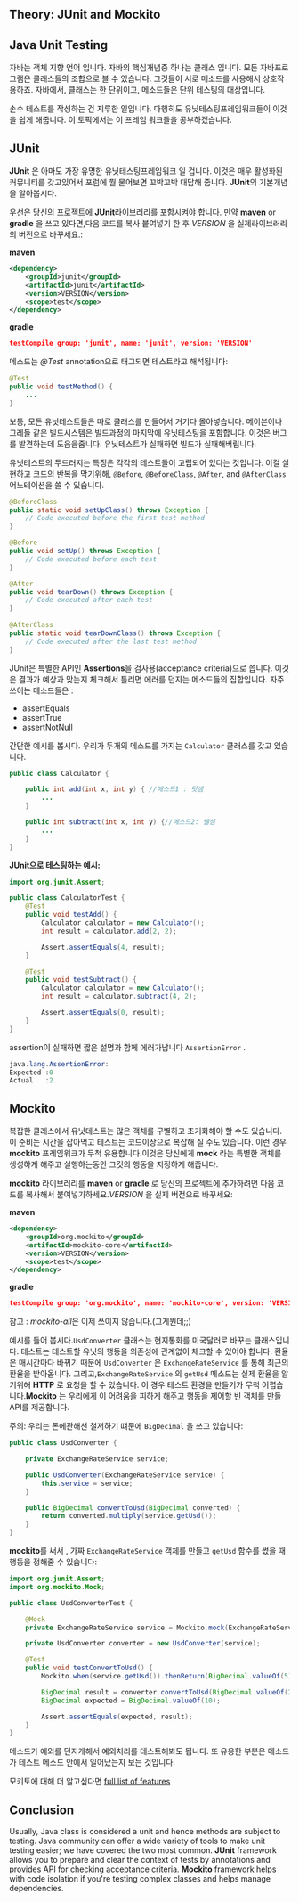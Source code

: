 ## Theory: JUnit and Mockito



## Java Unit Testing

자바는 객체 지향 언어 입니다. 자바의 핵심개념중 하나는 클래스 입니다. 모든 자바프로그램은 클래스들의 조합으로 볼 수 있습니다. 그것들이 서로 메소드를 사용해서 상호작용하죠. 자바에서, 클래스는 한 단위이고, 메소드들은 단위 테스팅의 대상입니다.

손수 테스트를 작성하는 건 지루한 일입니다. 다행히도 유닛테스팅프레임워크들이 이것을 쉽게 해줍니다. 이 토픽에서는 이 프레임 워크들을 공부하겠습니다.

## JUnit

**JUnit** 은 아마도 가장 유명한 유닛테스팅프레임워크 일 겁니다. 이것은 매우 활성화된 커뮤니티를 갖고있어서 포럼에 뭘 물어보면 꼬박꼬박 대답해 줍니다. **JUnit**의 기본개념을 알아봅시다.

우선은 당신의 프로젝트에 **JUnit**라이브러리를 포함시켜야 합니다. 만약 **maven** or **gradle** 을 쓰고 있다면,다음 코드를 복사 붙여넣기 한 후  *VERSION* 을 실제라이브러리의 버전으로 바꾸세요.:

**maven**

```xml
<dependency>
    <groupId>junit</groupId>
    <artifactId>junit</artifactId>
    <version>VERSION</version>
    <scope>test</scope>
</dependency>
```

**gradle**

```json
testCompile group: 'junit', name: 'junit', version: 'VERSION'
```



메소드는 *@Test* annotation으로 태그되면 테스트라고 해석됩니다:

```java
@Test
public void testMethod() {
    ...
}
```

보통, 모든 유닛테스트들은 따로 클래스를 만들어서 거기다 몰아넣습니다. 메이븐이나 그레들 같은 빌드시스템은 빌드과정의 마지막에 유닛테스팅을 포함합니다. 이것은 버그를 발견하는데 도움을줍니다. 유닛테스트가 실패하면 빌드가 실패해버립니다.

유닛테스트의 두드러지는 특징은 각각의 테스트들이 고립되어 있다는 것입니다. 이걸 실현하고 코드의 반복을 막기위해,  `@Before`*,* `@BeforeClass`, `@After`, and `@AfterClass` 어노테이션을 쓸 수 있습니다.

```java
@BeforeClass
public static void setUpClass() throws Exception {
    // Code executed before the first test method
}

@Before
public void setUp() throws Exception {
    // Code executed before each test
}

@After
public void tearDown() throws Exception {
    // Code executed after each test 
}
 
@AfterClass
public static void tearDownClass() throws Exception {
    // Code executed after the last test method 
}
```



JUnit은 특별한 API인 **Assertions**을 검사용(acceptance criteria)으로 씁니다. 이것은 결과가 예상과 맞는지 체크해서 틀리면 에러를 던지는 메소드들의 집합입니다. 자주 쓰이는 메소드들은 : 

- assertEquals
- assertTrue
- assertNotNull

간단한 예시를 봅시다. 우리가 두개의 메소드를 가지는 `Calculator` 클래스를 갖고 있습니다.

```java
public class Calculator {

    public int add(int x, int y) { //메소드1 : 덧셈
        ...
    }

    public int subtract(int x, int y) {//메소드2: 뺄셈
        ...
    }
}
```

**JUnit으로 테스팅하는 예시:**

```java
import org.junit.Assert;

public class CalculatorTest {
    @Test
    public void testAdd() {
        Calculator calculator = new Calculator();
        int result = calculator.add(2, 2);

        Assert.assertEquals(4, result);
    }

    @Test
    public void testSubtract() {
        Calculator calculator = new Calculator();
        int result = calculator.subtract(4, 2);

        Assert.assertEquals(0, result);
    }
}
```

assertion이 실패하면 짧은 설명과 함께 에러가납니다 `AssertionError` .

```java
java.lang.AssertionError: 
Expected :0
Actual   :2
```

## Mockito

복잡한 클래스에서 유닛테스트는 많은 객체를 구별하고 초기화해야 할 수도 있습니다. 이 준비는 시간을 잡아먹고 테스트는 코드이상으로 복잡해 질 수도 있습니다. 이런 경우 **mockito** 프레임워크가 무척 유용합니다.이것은 당신에게 **mock** 라는 특별한 객체를 생성하게 해주고 실행하는동안 그것의 행동을 지정하게 해줍니다.

**mockito** 라이브러리를 **maven** or **gradle** 로 당신의 프로젝트에 추가하려면 다음 코드를 복사해서 붙여넣기하세요.*VERSION* 을 실제 버전으로 바꾸세요:

**maven**

```xml
<dependency>
    <groupId>org.mockito</groupId>
    <artifactId>mockito-core</artifactId>
    <version>VERSION</version>
    <scope>test</scope>
</dependency>
```

**gradle**

```json
testCompile group: 'org.mockito', name: 'mockito-core', version: 'VERSION'
```

참고 : *mockito-all*은 이제 쓰이지 않습니다.(그게뭔데;;)

예시를 들어 봅시다.`UsdConverter` 클래스는 현지통화를 미국달러로 바꾸는 클래스입니다. 테스트는 테스트할 유닛의 행동을 의존성에 관계없이 체크할 수 있어야 합니다. 환율은 매시간마다 바뀌기 때문에 `UsdConverter` 은 `ExchangeRateService` 를 통해 최근의 환율을 받아옵니다. 그리고,`ExchangeRateService` 의 `getUsd` 메소드는 실제 환율을 알기위해 **HTTP** 로 요청을 할 수 있습니다. 이 경우 테스트 환경을 만들기가 무척 어렵습니다.**Mockito** 는 우리에게 이 어려움을 피하게 해주고 행동을 제어할 빈 객체를 만들 API를 제공합니다.

주의: 우리는 돈에관해선 철저하기 떄문에 `BigDecimal` 을 쓰고 있습니다:

```java
public class UsdConverter {

    private ExchangeRateService service;

    public UsdConverter(ExchangeRateService service) {
        this.service = service;
    }

    public BigDecimal convertToUsd(BigDecimal converted) {
        return converted.multiply(service.getUsd());
    }
}
```

**mockito**를 써서 , 가짜 `ExchangeRateService` 객체를 만들고 `getUsd` 함수를 썼을 때 행동을 정해줄 수 있습니다:

```java
import org.junit.Assert;
import org.mockito.Mock;

public class UsdConverterTest {

    @Mock
    private ExchangeRateService service = Mockito.mock(ExchangeRateService.class);

    private UsdConverter converter = new UsdConverter(service);

    @Test
    public void testConvertToUsd() {
        Mockito.when(service.getUsd()).thenReturn(BigDecimal.valueOf(5));

        BigDecimal result = converter.convertToUsd(BigDecimal.valueOf(2));
        BigDecimal expected = BigDecimal.valueOf(10);

        Assert.assertEquals(expected, result);
    }
}
```

메소드가 예외를 던지게해서 예외처리를 테스트해봐도 됩니다.  또 유용한 부분은 메소드가 테스트 메소드 안에서 일어났는지 보는 것입니다.

모키토에 대해 더 알고싶다면 [full list of features](https://site.mockito.org/)

## Conclusion

Usually, Java class is considered a unit and hence methods are subject to testing. Java community can offer a wide variety of tools to make unit testing easier; we have covered the two most common. **JUnit** framework allows you to prepare and clear the context of tests by annotations and provides API for checking acceptance criteria. **Mockito** framework helps with code isolation if you're testing complex classes and helps manage dependencies.